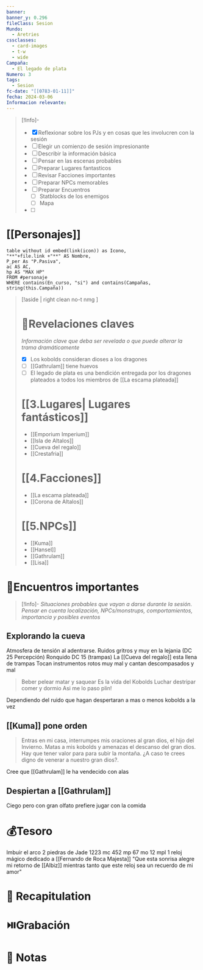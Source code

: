 ```yaml
---
banner: 
banner_y: 0.296
fileClass: Sesion
Mundo:
  - Aretries
cssclasses:
  - card-images
  - t-w
  - wide
Campaña:
  - El legado de plata
Numero: 3
tags:
  - Sesion
fc-date: "[[0783-01-11]]"
fecha: 2024-03-06
Informacion relevante:
---
```

> [!Info]-
> - [x] Reflexionar sobre los PJs y en cosas que les involucren con la sesión 
> - [ ] Elegir un comienzo de sesión impresionante
> - [ ] Describir la información básica
> - [ ] Pensar en las escenas probables 
> - [ ] Preparar Lugares fantasticos 
> - [ ] Revisar Facciones importantes 
> - [ ] Preparar NPCs memorables
> - [ ] Preparar Encuentros
> 	- [ ] Statblocks de los enemigos 
> 	- [ ] Mapa
> - [ ] 
# [[Personajes]]
```dataview 
table without id embed(link(icon)) as Icono,
"**"+file.link +"**" AS Nombre,
P_per As "P.Pasiva",
ac AS AC,
hp AS "MAX HP"
FROM #personaje 
WHERE contains(En_curso, "si") and contains(Campañas, string(this.Campaña))
```

>[!aside  | right clean no-t nmg ]
># 🔐Revelaciones claves
>*Información clave que deba ser revelada o que puede alterar la trama dramáticamente*
> - [x] Los kobolds consideran dioses a los dragones
> -  [ ] [[Gathrulam]] tiene huevos
> - [ ] El legado de plata es una bendición entregada por los dragones plateados a todos los miembros de [[La escama plateada]]
># [[3.Lugares| Lugares fantásticos]]
> - [[Emporium Imperium]] 
> - [[Isla de Altalos]] 
> - [[Cueva del regalo]] 
> - [[Crestafria]] 
># [[4.Facciones]] 
> - [[La escama plateada]] 
> - [[Corona de Altalos]] 
># [[5.NPCs]]
> - [[Kuma]]
> - [[Hansel]] 
> - [[Gathrulam]] 
> - [[Lisa]] 


# 🎥Encuentros importantes

> [!Info]-
>*Situaciones probables que vayan a darse durante la sesión. Pensar en cuenta localización, NPCs/monstrups, comportamientos, importancia y posibles eventos*
## Explorando la cueva
Atmosfera de tensión al adentrarse.
Ruidos gritros y muy en la lejania (DC 25 Percepción) Ronquido DC 15 (trampas)
La [[Cueva del regalo]] esta llena de trampas
Tocan instrumentos rotos muy mal y cantan descompasados y mal
>Beber pelear matar y saquear
>Es la vida del Kobolds 
>Luchar destripar comer y dormio
>Asi me lo paso plin!

Dependiendo del ruido que hagan despertaran a mas o menos kobolds a la vez
## [[Kuma]] pone orden
>Entras en mi casa, interrumpes mis oraciones al gran dios, el hijo del Invierno.
>Matas a mis kobolds y amenazas el descanso del gran dios.
>Hay que tener valor para para subir la montaña. ¿A caso te crees digno de venerar a nuestro gran dios?.

Cree que [[Gathrulam]] le ha vendecido con alas
## Despiertan a [[Gathrulam]]
Ciego pero con gran olfato prefiere jugar con la comida

# 💰Tesoro
Imbuir el arco
2 piedras de Jade
1223 mc
452 mp
67 mo
12 mpl
1 reloj mágico dedicado a [[Fernando de Roca Majesta]] "Que esta sonrisa alegre mi retorno de [[Albiz]] mientras tanto que este reloj sea un recuerdo de mi amor"
# 📝 Recapitulation


# ⏯️Grabación




# 📝 Notas